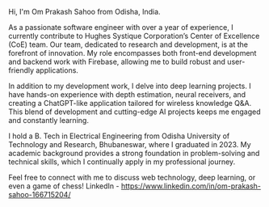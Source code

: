 Hi, I'm Om Prakash Sahoo from Odisha, India.

As a passionate software engineer with over a year of experience, I currently contribute to Hughes Systique Corporation’s Center of Excellence (CoE) team. Our team, dedicated to research and development, is at the forefront of innovation. My role encompasses both front-end development and backend work with Firebase, allowing me to build robust and user-friendly applications.

In addition to my development work, I delve into deep learning projects. I have hands-on experience with depth estimation, neural receivers, and creating a ChatGPT-like application tailored for wireless knowledge Q&A. This blend of development and cutting-edge AI projects keeps me engaged and constantly learning.

I hold a B. Tech in Electrical Engineering from Odisha University of Technology and Research, Bhubaneswar, where I graduated in 2023. My academic background provides a strong foundation in problem-solving and technical skills, which I continually apply in my professional journey.

Feel free to connect with me to discuss web technology, deep learning, or even a game of chess!
LinkedIn - https://www.linkedin.com/in/om-prakash-sahoo-166715204/
